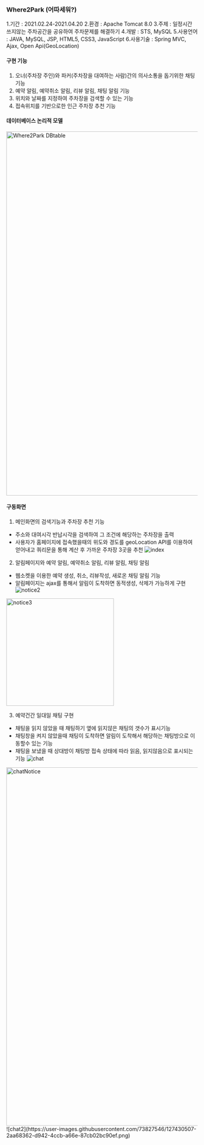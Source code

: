 ### Where2Park (어따세워?)
1.기간 : 2021.02.24-2021.04.20
2.환경 : Apache Tomcat 8.0
3.주제 : 일정시간 쓰지않는 주차공간을 공유하여 주차문제를 해결하기
4.개발 : STS, MySQL
5.사용언어 : JAVA, MySQL, JSP, HTML5, CSS3, JavaScript
6.사용기술 : Spring MVC, Ajax, Open Api(GeoLocation)


#### 구현 기능
1. 오너(주차장 주인)와 파커(주차장을 대여하는 사람)간의 의사소통을 돕기위한 채팅기능
2. 예약 알림, 예약취소 알림, 리뷰 알림, 채팅 알림 기능
3. 위치와 날짜를 지정하여 주차장을 검색할 수 있는 기능
4. 접속위치를 기반으로한 인근 주차장 추천 기능

#### 데이터베이스 논리적 모델
<img width="959" alt="Where2Park DBtable" src="https://user-images.githubusercontent.com/73827546/127425987-c8ae479f-43a2-40cf-920f-73d921bfa631.png">


#### 구동화면
1. 메인화면의 검색기능과 주차장 추천 기능
 - 주소와 대여시각 반납시각을 검색하여 그 조건에 해당하는 주차장을 출력
 - 사용자가 홈페이지에 접속했을때의 위도와 경도를 geoLocation API를 이용하여 얻어내고 쿼리문을 통해
   계산 후 가까운 주차장 3곳을 추천
![index](https://user-images.githubusercontent.com/73827546/127428192-2bf3efe3-e1bb-4bb1-af3c-22d2a0eb4a9c.png)

2. 알림페이지와 예약 알림, 예약취소 알림, 리뷰 알림, 채팅 알림
 - 웹소켓을 이용한 예약 생성, 취소, 리뷰작성, 새로온 채팅 알림 기능 
 - 알림페이지는 ajax를 통해서 알림이 도착하면 동적생성, 삭제가 가능하게 구현
![notice2](https://user-images.githubusercontent.com/73827546/127428584-197c76e2-413d-4476-b1da-440360611367.png)
<img width="283" alt="notice3" src="https://user-images.githubusercontent.com/73827546/127430399-fec71dd0-5dad-4745-8628-e653f5d7a152.png">

3. 예약건간 일대일 채팅 구현
- 채팅을 읽지 않았을 때 채팅하기 옆에 읽지않은 채팅의 갯수가 표시기능
- 채팅창을 켜지 않았을때 채팅이 도착하면 알림이 도착해서 해당하는 채팅방으로 이동할수 있는 기능
- 채팅을 보냈을 때 상대방이 채팅방 접속 상태에 따라 읽음, 읽지않음으로 표시되는 기능
![chat](https://user-images.githubusercontent.com/73827546/127430184-27a0f11c-7fa8-4f69-a1c5-4a396495208e.png)
<img width="944" alt="chatNotice" src="https://user-images.githubusercontent.com/73827546/127430116-6a6e0810-3445-4dc1-9dc5-71bc46851e7f.png">
![chat2](https://user-images.githubusercontent.com/73827546/127430507-2aa68362-d942-4ccb-a66e-87cb02bc90ef.png)
